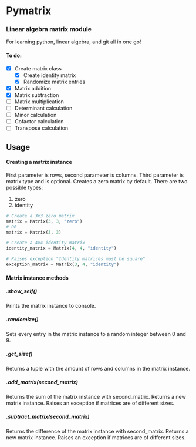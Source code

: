 # Pymatrix

### Linear algebra matrix module

For learning python, linear algebra, and git all in one go!

#### To do:
- [x] Create matrix class
    - [x] Create identity matrix
    - [x] Randomize matrix entries
- [x] Matrix addition
- [x] Matrix subtraction
- [ ] Matrix multiplication
- [ ] Determinant calculation
- [ ] Minor calculation
- [ ] Cofactor calculation
- [ ] Transpose calculation

## Usage

#### Creating a matrix instance
First parameter is rows, second parameter is columns. Third parameter is matrix type and is optional. Creates a zero matrix by default. There are two possible types:
1. zero
2. identity

```python
# Create a 3x3 zero matrix
matrix = Matrix(3, 3, "zero")
# OR
matrix = Matrix(3, 3)

# Create a 4x4 identity matrix
identity_matrix = Matrix(4, 4, "identity")

# Raises exception "Identity matrices must be square"
exception_matrix = Matrix(3, 4, "identity")

```

#### Matrix instance methods

##### .show_self()
Prints the matrix instance to console.

##### .randomize()
Sets every entry in the matrix instance to a random integer between 0 and 9.

##### .get_size()
Returns a tuple with the amount of rows and columns in the matrix instance.

##### .add_matrix(second_matrix)
Returns the sum of the matrix instance with second_matrix. Returns a new matrix instance. Raises an exception if matrices are of different sizes.

##### .subtract_matrix(second_matrix)
Returns the difference of the matrix instance with second_matrix. Returns a new matrix instance. Raises an exception if matrices are of different sizes.
